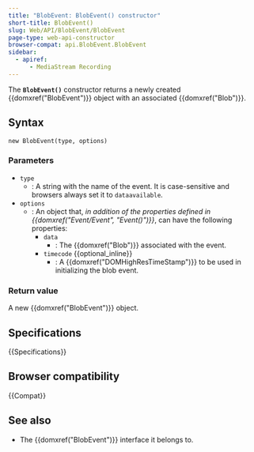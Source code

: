 ```yaml
---
title: "BlobEvent: BlobEvent() constructor"
short-title: BlobEvent()
slug: Web/API/BlobEvent/BlobEvent
page-type: web-api-constructor
browser-compat: api.BlobEvent.BlobEvent
sidebar:
  - apiref:
      - MediaStream Recording
---
```


The **`BlobEvent()`** constructor returns a newly created
{{domxref("BlobEvent")}} object with an associated {{domxref("Blob")}}.

## Syntax

```js-nolint
new BlobEvent(type, options)
```

### Parameters

- `type`
  - : A string with the name of the event.
    It is case-sensitive and browsers always set it to `dataavailable`.
- `options`
  - : An object that, _in addition of the properties defined in {{domxref("Event/Event", "Event()")}}_, can have the following properties:
    - `data`
      - : The {{domxref("Blob")}} associated with the event.
    - `timecode` {{optional_inline}}
      - : A {{domxref("DOMHighResTimeStamp")}} to be used in initializing the blob event.

### Return value

A new {{domxref("BlobEvent")}} object.

## Specifications

{{Specifications}}

## Browser compatibility

{{Compat}}

## See also

- The {{domxref("BlobEvent")}} interface it belongs to.
